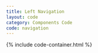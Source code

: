```yaml
---
title: Left Navigation
layout: code
category: Components Code
code: navigation
---
```


{% include code-container.html %}

